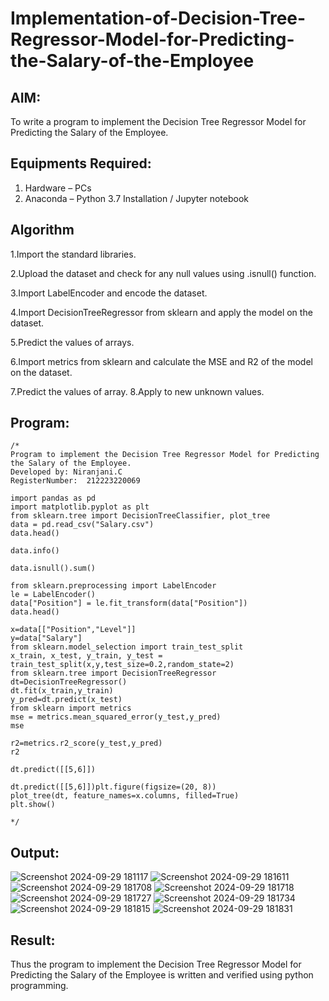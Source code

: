 # Implementation-of-Decision-Tree-Regressor-Model-for-Predicting-the-Salary-of-the-Employee

## AIM:
To write a program to implement the Decision Tree Regressor Model for Predicting the Salary of the Employee.

## Equipments Required:
1. Hardware – PCs
2. Anaconda – Python 3.7 Installation / Jupyter notebook

## Algorithm
1.Import the standard libraries. 

2.Upload the dataset and check for any null values using .isnull() function. 

3.Import LabelEncoder and encode the dataset. 

4.Import DecisionTreeRegressor from sklearn and apply the model on the dataset. 

5.Predict the values of arrays. 

6.Import metrics from sklearn and calculate the MSE and R2 of the model on the dataset. 

7.Predict the values of array. 8.Apply to new unknown values.

## Program:
```
/*
Program to implement the Decision Tree Regressor Model for Predicting the Salary of the Employee.
Developed by: Niranjani.C
RegisterNumber:  212223220069

import pandas as pd
import matplotlib.pyplot as plt
from sklearn.tree import DecisionTreeClassifier, plot_tree
data = pd.read_csv("Salary.csv")
data.head()

data.info()

data.isnull().sum()

from sklearn.preprocessing import LabelEncoder
le = LabelEncoder()
data["Position"] = le.fit_transform(data["Position"])
data.head()

x=data[["Position","Level"]]
y=data["Salary"]
from sklearn.model_selection import train_test_split
x_train, x_test, y_train, y_test = train_test_split(x,y,test_size=0.2,random_state=2)
from sklearn.tree import DecisionTreeRegressor
dt=DecisionTreeRegressor()
dt.fit(x_train,y_train)
y_pred=dt.predict(x_test)
from sklearn import metrics
mse = metrics.mean_squared_error(y_test,y_pred)
mse

r2=metrics.r2_score(y_test,y_pred)
r2

dt.predict([[5,6]])

dt.predict([[5,6]])plt.figure(figsize=(20, 8))
plot_tree(dt, feature_names=x.columns, filled=True)
plt.show()

*/
```

## Output:
![Screenshot 2024-09-29 181117](https://github.com/user-attachments/assets/abe20e56-fbf7-4f13-b0c8-5eaef9ee55c0)
![Screenshot 2024-09-29 181611](https://github.com/user-attachments/assets/2f3fcfc7-db73-46ab-bde4-02851bf5abfe)
![Screenshot 2024-09-29 181708](https://github.com/user-attachments/assets/c33456bd-2fa3-48f8-a4dd-34de7bad3800)
![Screenshot 2024-09-29 181718](https://github.com/user-attachments/assets/269ff8ec-f595-4cb1-857e-345d9eb1afd9)
![Screenshot 2024-09-29 181727](https://github.com/user-attachments/assets/4bc12057-b96c-437a-ac8c-6949ff9eb089)
![Screenshot 2024-09-29 181734](https://github.com/user-attachments/assets/eb89f42e-159a-4c8e-8625-6b731985d4c9)
![Screenshot 2024-09-29 181815](https://github.com/user-attachments/assets/36d37b38-58ff-4f0e-99cb-f89eb3024c41)
![Screenshot 2024-09-29 181831](https://github.com/user-attachments/assets/47234175-3b80-4333-b0ec-cb84b91638e5)



## Result:
Thus the program to implement the Decision Tree Regressor Model for Predicting the Salary of the Employee is written and verified using python programming.
